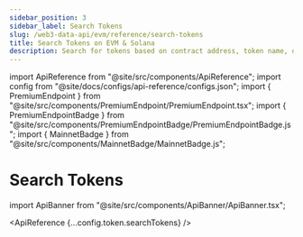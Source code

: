 ```yaml
---
sidebar_position: 3
sidebar_label: Search Tokens
slug: /web3-data-api/evm/reference/search-tokens
title: Search Tokens on EVM & Solana
description: Search for tokens based on contract address, token name, or token symbol - EVM & Solana
---
```


import ApiReference from "@site/src/components/ApiReference";
import config from "@site/docs/configs/api-reference/configs.json";
import { PremiumEndpoint } from "@site/src/components/PremiumEndpoint/PremiumEndpoint.tsx";
import { PremiumEndpointBadge } from "@site/src/components/PremiumEndpointBadge/PremiumEndpointBadge.js";
import { MainnetBadge } from "@site/src/components/MainnetBadge/MainnetBadge.js";

# Search Tokens <MainnetBadge /> <PremiumEndpointBadge />

import ApiBanner from "@site/src/components/ApiBanner/ApiBanner.tsx";

<PremiumEndpoint customText="To use this API, you will need an API key associated with a Moralis account on the <strong>Business</strong> plan or a custom Enterprise plan.</p><p>For FAQs and more information about token search, please check out our <a href='/web3-data-api/evm/token-search'>Token Search API FAQ</a>." />

<ApiReference {...config.token.searchTokens} />
